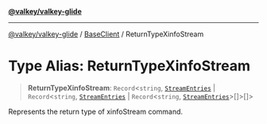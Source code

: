 [**@valkey/valkey-glide**](../../README.md)

***

[@valkey/valkey-glide](../../modules.md) / [BaseClient](../README.md) / ReturnTypeXinfoStream

# Type Alias: ReturnTypeXinfoStream

> **ReturnTypeXinfoStream**: `Record`\<`string`, [`StreamEntries`](StreamEntries.md) \| `Record`\<`string`, [`StreamEntries`](StreamEntries.md) \| `Record`\<`string`, [`StreamEntries`](StreamEntries.md)\>[]\>[]\>

Represents the return type of xinfoStream command.
